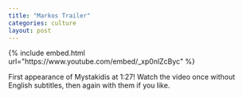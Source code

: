 ```yaml
---
title: "Markos Trailer"
categories: culture
layout: post
---
```


<div class="large">
{% include embed.html url="https://www.youtube.com/embed/_xp0nlZcByc" %}
</div>

First appearance of Mystakidis at 1:27! Watch the video once without English
subtitles, then again with them if you like.
